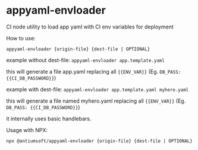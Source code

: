 # appyaml-envloader
CI node utility to load app yaml with CI env variables for deployment

How to use:

`appyaml-envloader {origin-file} {dest-file | OPTIONAL}`

example without dest-file: `appyaml-envloader app.template.yaml`

this will generate a file app.yaml replacing all `{{ENV_VAR}}` (Eg. `DB_PASS: {{CI_DB_PASSWORD}}`)

example with dest-file: `appyaml-envloader app.template.yaml myhero.yaml`

this will generate a file named myhero.yaml replacing all `{{ENV_VAR}}` (Eg. `DB_PASS: {{CI_DB_PASSWORD}}`)

it internally uses basic handlebars.

Usage with NPX:

`npx @antiumsoft/appyaml-envloader {origin-file} {dest-file | OPTIONAL}`
